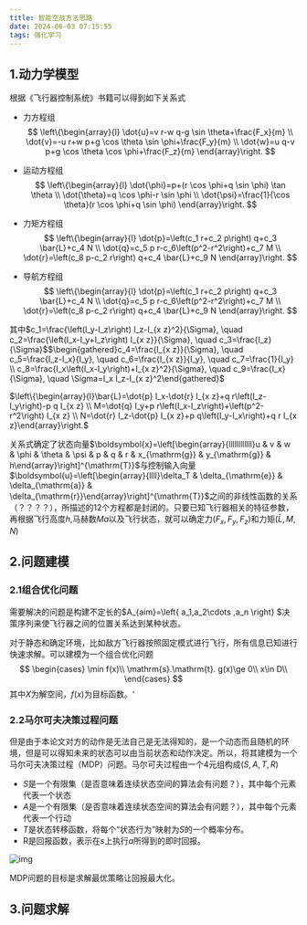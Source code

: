 ```yaml
---
title: 智能空战方法思路
date: 2024-06-03 07:15:55
tags: 强化学习
---
```


## 1.动力学模型

根据《飞行器控制系统》书籍可以得到如下关系式

- 力方程组
  $$
  \left\{\begin{array}{l}
  \dot{u}=v r-w q-g \sin \theta+\frac{F_x}{m} \\
  \dot{v}=-u r+w p+g \cos \theta \sin \phi+\frac{F_y}{m} \\
  \dot{w}=u q-v p+g \cos \theta \cos \phi+\frac{F_z}{m}
  \end{array}\right.
  $$

- 运动方程组
  $$
  \left\{\begin{array}{l}
  \dot{\phi}=p+(r \cos \phi+q \sin \phi) \tan \theta \\
  \dot{\theta}=q \cos \phi-r \sin \phi \\
  \dot{\psi}=\frac{1}{\cos \theta}(r \cos \phi+q \sin \phi)
  \end{array}\right.
  $$

- 力矩方程组
  $$
  \left\{\begin{array}{l}
  \dot{p}=\left(c_1 r+c_2 p\right) q+c_3 \bar{L}+c_4 N \\
  \dot{q}=c_5 p r-c_6\left(p^2-r^2\right)+c_7 M \\
  \dot{r}=\left(c_8 p-c_2 r\right) q+c_4 \bar{L}+c_9 N
  \end{array}\right.
  $$

- 导航方程组
  $$
  \left\{\begin{array}{l}
  \dot{p}=\left(c_1 r+c_2 p\right) q+c_3 \bar{L}+c_4 N \\
  \dot{q}=c_5 p r-c_6\left(p^2-r^2\right)+c_7 M \\
  \dot{r}=\left(c_8 p-c_2 r\right) q+c_4 \bar{L}+c_9 N
  \end{array}\right.
  $$

其中$c_1=\frac{\left(I_y-I_z\right) I_z-I_{x z}^2}{\Sigma}, \quad c_2=\frac{\left(I_x-I_y+I_z\right) I_{x z}}{\Sigma}, \quad c_3=\frac{I_z}{\Sigma}$$\begin{gathered}c_4=\frac{I_{x z}}{\Sigma}, \quad c_5=\frac{I_z-I_x}{I_y}, \quad c_6=\frac{I_{x z}}{I_y}, \quad c_7=\frac{1}{I_y} \\ c_8=\frac{I_x\left(I_x-I_y\right)+I_{x z}^2}{\Sigma}, \quad c_9=\frac{I_x}{\Sigma}, \quad \Sigma=I_x I_z-I_{x z}^2\end{gathered}$

$\left\{\begin{array}{l}\bar{L}=\dot{p} I_x-\dot{r} I_{x z}+q r\left(I_z-I_y\right)-p q I_{x z} \\ M=\dot{q} I_y+p r\left(I_x-I_z\right)+\left(p^2-r^2\right) I_{x z} \\ N=\dot{r} I_z-\dot{p} I_{x z}+p q\left(I_y-I_x\right)+q r I_{x z}\end{array}\right.$

关系式确定了状态向量$\boldsymbol{x}=\left[\begin{array}{llllllllllll}u & v & w & \phi & \theta & \psi & p & q & r & x_{\mathrm{g}} & y_{\mathrm{g}} & h\end{array}\right]^{\mathrm{T}}$与控制输入向量$\boldsymbol{u}=\left[\begin{array}{llll}\delta_T & \delta_{\mathrm{e}} & \delta_{\mathrm{a}} & \delta_{\mathrm{r}}\end{array}\right]^{\mathrm{T}}$之间的非线性函数的关系（？？？？），所描述的12个方程都是封闭的。只要已知飞行器相关的特征参数，再根据飞行高度$h$,马赫数$Ma$以及飞行状态，就可以确定力$(F_x,F_y,F_z)$和力矩$(\bar{L}, M, N)$

## 2.问题建模

### 2.1组合优化问题

需要解决的问题是构建不定长的$A_{aim}=\left\{ a_1,a_2\cdots ,a_n \right\} $决策序列来使飞行器之间的位置关系达到某种状态。

对于静态和确定环境，比如敌方飞行器按照固定模式进行飞行，所有信息已知进行快速求解。可以建模为一个组合优化问题
$$
\begin{cases}
	\min f(x)\\
	\mathrm{s}.\mathrm{t}. g(x)\ge 0\\
	x\in D\\
\end{cases}
$$
其中$X$为解空间，$f(x)$为目标函数。‘

### 2.2马尔可夫决策过程问题

但是由于本论文对方的动作是无法自己是无法得知的，是一个动态而且随机的环境，但是可以得知未来的状态可以由当前状态和动作决定。所以，将其建模为一个马尔可夫决策过程（MDP）问题。马尔可夫过程由一个4元组构成$(S, A, T, R)$

- $S$是一个有限集（是否意味着连续状态空间的算法会有问题？），其中每个元素代表一个状态
- $A$是一个有限集（是否意味着连续状态空间的算法会有问题？），其中每个元素代表一个行动
- $T$是状态转移函数，将每个“状态行为”映射为$S$的一个概率分布。
- R是回报函数，表示在$s$上执行$a$所得到的即时回报。

![img](http://typora-sdj.oss-cn-chengdu.aliyuncs.com/img/aHR0cHM6Ly9zMS5heDF4LmNvbS8yMDIwLzA2LzExL3RiUWNaai5wbmc)

MDP问题的目标是求解最优策略让回报最大化。

## 3.问题求解







